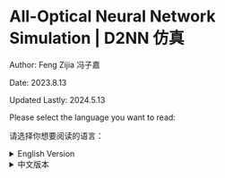 # All-Optical Neural Network Simulation | D2NN 仿真

Author: Feng Zijia 冯子嘉

Date: 2023.8.13

Updated Lastly: 2024.5.13

Please select the language you want to read:

请选择你想要阅读的语言：

<details>
    <summary>English Version</summary>

## Running Instructions

File Descriptions:

This project implements a simulation of an all-optical neural network, achieving up to 97% accuracy on MNIST (of course, with a nonlinear that is impossible in reality).

The train folder is used for training, and the predict folder for prediction.

This document details the principles and implementation process. It is recommended to read the project documentation before accessing the train and predict folders. The source code involved in the project documentation is mainly contained in the train folder.

Both train and predict folders contain a README.txt file, which should be read before running the files. Be sure to read README.txt before running train. Please, be sure to read it, please be sure to read it, please be sure to read it.

The preprocessing method is in the train folder's torch_prepro.py file. If you encounter any problems with preprocessing or any step of the running, feel free to click on issue to provide feedback OR contact the author.

Literature is the references for this project, which can be compared with the references at the end of the project document.

## Project Introduction

The architecture of classical neural networks is well-known. Neural networks are mostly trained and inferred on GPU platforms. In the paper by Lin etc., they proposed a novel neural network architecture based on light diffraction and phase modulation, $D^2NN$ (Deep Diffractive Neural Network). [^1](#reference) All-optical neural networks have unique advantages in inference tasks, including **low energy consumption and near-light speed**. [^3](#reference)

This project uses `Python + Pytorch` to simulate all-optical neural networks and applies it to MNIST handwritten digit recognition, achieving an accuracy of $93.5\%$, which is higher than the $91.75\%$ in the original paper. The project continues to explore methods to improve the model architecture, achieving a simulation accuracy of $96.5\%$ after introducing relevant improvements.

This project mainly refers to the paper [All-optical machine learning using diffractive deep neural networks](https://www.science.org/doi/10.1126/science.aat8084). Please refer to the source folder for preprocessing and training code, and the model folder for prediction.

## Basic Principles

The basic architecture of the network consists of three types of `layers`: the propagation layer `propagation_layer` that manages the spatial free propagation of light waves, the modulation layer `modulation_layer` that modulates the phase and amplitude of light, and the imaging layer `imaging_layer` that finally performs prediction.

The training process is divided into forward propagation and backpropagation, while the inference process can be completed by forward propagation alone.

### Forward Propagation

In forward propagation, the network completely simulates the physical propagation of light.

Initially, a beam of coherent light is directed into a hollowed-out digit to obtain the incident light field (input plane), followed by light propagation in free space, determined by Fresnel diffraction. Phase and amplitude modulation pieces (L1, L2...) are added at equal intervals during light propagation. The final imaging screen contains ten squares, each representing a digit, and the square with the highest light intensity is the prediction result of the all-optical neural network.

The architecture is displayed in the following diagram[^1](#paper):

![network](https://github.com/feng-spinning/onn-simulation/blob/main/support_images/network_fram.png)

The final effect is shown below.

| ![Incident light field](https://github.com/feng-spinning/onn-simulation/blob/main/support_images/sample_ex.png) | ![Imaging light intensity](https://github.com/feng-spinning/onn-simulation/blob/main/support_images/intensity_0.png) |
|:---:|:---:|
| Incident light field distribution | Imaging light intensity distribution |

It can be seen that the light intensity in the first square is significantly higher than the other squares, thus 0 is the prediction result of this neural network.

### Backpropagation

The phase and amplitude modulation pieces in the `modulation_layer` are the only learnable parameters in the network, controlling light propagation. Their update is completed using the gradient descent method. The final modulation pieces are shown below:

| ![Phase modulation](https://github.com/feng-spinning/onn-simulation/blob/main/support_images/optical_layers.7.phase_values.png) | ![Amplitude modulation](https://github.com/feng-spinning/onn-simulation/blob/main/support_images/optical_layers.7.amplitude_values.png) |
|:---:|:---:|
| Phase modulation | Amplitude modulation |

## Environmental Configuration

Use vscode ssh to connect to the Jingyi Science Association server for training.

Software environment: `torch '2.0.1+cu117' + numpy '1.23.5'`

Hardware environment: `NVIDIA GeForce RTX 3090` (Jingyi Science Association server)

Dataset: MNIST handwritten digit recognition

## Code Implementation

### OpticalNetwork

Related code is in `train.py`, `onn_am.py`, and `layer_show.py`. The first code is the core training code, the second code only contains the optical network, and the third code displays the work of the propagation and modulation layers.

The author's own `OpticalNetwork` class inherits from `torch.nn`. Its implementation can be referred to separately in [onn_am.py](https://github.com/feng-spinning/onn-simulation/blob/main/support_images/onn_am.py). The class contains three layers: the propagation layer `propagation_layer`, the modulation layer `modulation_layer`, and the imaging layer `imaging_layer`.

`propagation_layer` simulates the change in the light field before and after light propagates a certain distance z in free space. The author uses the Fresnel transfer function (Transmittive Function, TF) method, referring to [Computational Fourier Optics](https://www.spiedigitallibrary.org/ebooks/TT/Computational-Fourier-Optics-A-MATLAB-Tutorial/eISBN-9780819482051/10.1117/3.858456?SSO=1) to complete the `propTF()` function. The result after a propagation layer is shown below.

![diff](https://github.com/feng-spinning/onn-simulation/blob/main/support_images/ori_and_diff.png)

It can be seen that the convolution effect of free space propagation causes some blurring of the image.

The Fresnel transfer function method can retain second-order small quantities under the paraxial approximation using the angular spectrum method. Its principle is detailed in [Goodman: Introduction to Fourier Optics, Edition 4th](https://www.semanticscholar.org/paper/Introduction-to-Fourier-optics-Goodman/5e3eb22c476b889eecbb380d012231d819edf156). Its implementation is detailed in the training code `train.py`.

`modulation_layer` mainly introduces phase and amplitude modulation pieces. The modulation pieces have the same size as the sampling space. As the only adjustable parameter layer, the phase and amplitude modulation parameters can be directly called using `loss.backward()` for calculation and `optimizer.step()` for updates.

Below is the light intensity distribution after random phase modulation and propagation over distance $z$.

![mod](https://github.com/feng-spinning/onn-simulation/blob/main/support_images/disp_mo.png)

`imaging_layer` completes the tasks of imaging and output. After calculating the total light intensity, the `imaging_layer` will statistically analyze the light intensity in each square and normalize it, outputting a tensor of dim = 10, with the highest light intensity being the prediction result.

For example, in the lower right image, the corresponding tensor is:

0.1584, 0.1126, 0.1083, 0.1370, 0.1285, 0.8973, 0.1393, 0.1145, 0.2016, 0.1920


It is evident that `tensor[5]` has the largest value, thus 5 is our prediction result.

![Incident light field](https://github.com/feng-spinning/onn-simulation/blob/main/support_images/5.png)

It is particularly important to note: the normalization operation in `imaging_layer` cannot be completed in-place, otherwise gradient calculation will be erroneous. A new `value_` array must be defined and then returned.

The final model consists of

$\rm 5 \times propagation\_layer + 5 \times modulation\_layer + imaging\_layer$

The model's loss function uses `MSELoss()`, and the parameter initialization method selects `kaiming_uniform_` or `uniform_`, with `Adam` as the optimizer.

### Parameters

These are fixed parameters; only the parameters and their meanings are listed here, with the reasons for their selection discussed in "Reasons for Parameter Selection"

Optical parameters

```
M = N = 250 # sampling count on each axis
lmbda = 0.5e-6 # wavelength of coherent light
L = 0.2 # the area to be illuminated
w = 0.051 # the half-width of the light transmission area
z = 100 # the propagation distance in free space
```

When using the entire MNIST dataset for training, the neural network parameters are:
```
learning_rate = 0.003
epochs = 6
batch_size = 128
```


### Data Preprocessing

The related code is in `prepro.py` and `prepro_label.py`. The core involves resizing the images to $(2w) \times (2w)$ and embedding them in an $L \times L$ square area. This generates all images as $M \times M$, unifying the shape of the incident light field. The before and after comparison is shown below.

![pre](https://github.com/feng-spinning/onn-simulation/blob/main/support_images/preprocessing.png)

Label preprocessing involves expanding a number into a dim = 10 array. If label = $i$, then generate the unit vector $e_{i+1}$.

After preprocessing, save as an npy file for easy transfer and reading on different devices.

### Data Reading

Small batch data reading can be directly completed through `np.load()`, but the training data of MNIST exceeds the GPU memory limit, so it must be completed through dataloader. Specific code refer to `train.py` or `train_am.py`.

## Model Performance and Analysis

### Training Performance

The following results did not include amplitude modulation, only phase modulation. The results with amplitude modulation will be discussed in the next section "Model Optimization".

Initially, the author used the first $2\%$ of MNIST for training and testing, that is, $ \rm 1000 \times train + 200 \times validation + 200 \times test$.

If using params:

```
learning_rate = 0.003
epochs = 20
batch_size = 128
```

A training and testing session takes about 50s, which is convenient for parameter tuning. Below is one of the output results, with the weights saved to `weights_small.pt`

```
Using cuda device
Epoch [1/20], Training Loss: 0.1198, Training Accuracy: 70.10%,
...
Epoch [20/20], Training Loss: 0.0255, Training Accuracy: 95.90%,
Validation Loss: 0.0397, Validation Accuracy: 87.50%
Test Accuracy: 90.50%
```


On a small batch dataset, the author achieved a test accuracy of up to 92.5%. The average accuracy is about $91\%$

Later, the author used the entire MNIST for training and testing, that is, $ \rm 50000 \times train + 10000 \times validation + 10000 \times test$. Using parameters

```
learning_rate = 0.003
epochs = 6
batch_size = 128
```

A training and testing session takes about 40 minutes. Below is one of the output results, with the weights saved to `weights_large.pt`.

```
Epoch [6/6], Training Loss: 0.0243, Training Accuracy: 92.86%,
Validation Loss: 0.0225, Validation Accuracy: 93.64%
Test Accuracy: 92.65%
```


On a large batch dataset, the validation set accuracy exceeded $93.5%$, and the test set accuracy also exceeded $92.5\%$. Without amplitude modulation, the simulation result in the original paper was $91.75\%$. The results are close.

We list the `confusion_matrix` for both large batch data and small batch data for comparison.

|Large batch data|Small batch data|
|--|--|
|![conf_am](https://github.com/feng-spinning/onn-simulation/blob/main/support_images/confusion_matrix.png)|![conf](https://github.com/feng-spinning/onn-simulation/blob/main/support_images/confusion_matrix_small.png)|

### Result Display

We demonstrate the model's prediction performance by listing the normalized output results `output` and comparing the incident light field with the final imaging light intensity.

+ Without amplitude modulation

```
[0.1320, 0.1467, 0.2757, 0.6138, 0.3394, 0.4097, 0.3318, 0.1327, 0.2697, 0.1574]
```


![4](https://github.com/feng-spinning/onn-simulation/blob/main/support_images/3.png)

```
[[0.0817, 0.1322, 0.1069, 0.3428, 0.1222, 0.1302, 0.0683, 0.0961, 0.8899, 0.0956]]
```

![contra9](https://github.com/feng-spinning/onn-simulation/blob/main/support_images/8.png) 

+ With amplitude modulation:

```
[[0.0813, 0.1146, 0.2029, 0.3622, 0.7564, 0.1387, 0.0544, 0.0728, 0.2183, 0.4007]]
```


![am_9](https://github.com/feng-spinning/onn-simulation/blob/main/support_images/am_4.png)

[[0.0088, 0.0123, 0.0308, 0.0656, 0.1741, 0.0357, 0.0339, 0.3735, 0.0609, 0.9047]]


![7](https://github.com/feng-spinning/onn-simulation/blob/main/support_images/9.png)

Comparison images are generated in `predict.py` and `predict_am.py`.

## Running Guide

step1: Preprocessing

Run prepro.py & prepro_label.py to generate the preprocessed light field distribution and save it as an npy file. Be sure to modify the parameters according to the hints in the prepro.py file.

step2: Model Training

We provide two types of models here: large.py, large_am.py. The former only has phase modulation, while the latter introduces both amplitude and phase modulation. Change the filename to match the file name generated by prepro.py.

step3: Model Prediction

Run `predict.py` or `predict_am.py` according to the type of model trained in the previous step. Change line 157 in
`u0 = test_data_transposed[17]` to the data you want to run. This will generate the final comparison images, as shown in the previous section.

## Model Optimization

Here we mainly discuss the optimization of the model architecture, with the reasons for parameter choices detailed in the next chapter: Reasons for Selection. This section proposes four optimization methods: increasing the number of layers, adding amplitude modulation, introducing nonlinear activation functions, and changing the propagation distance.

Adjusting the architecture, all small batch data use parameters lr = 0.003, epoch = 20. Phase initialization uses a uniform distribution in $(0,4\pi)$. Large batch data all use parameters lr = 0.003, epoch = 6. Phase initialization uses a uniform distribution in $(0,4\pi)$

### Increasing Layer Count

The most obvious method in adjusting architecture is to increase the number of layers. The experimental results on small batch data are shown below:

|Number of layers|Accuracy|
|--|--|
|1|8.5%|
|2|63.5%|
|3|87.5%|
|4|89.0%|
|5|90.5%|
|8|92.0%|
|12|92.5%|

It is evident that increasing the number of layers can significantly improve accuracy, but in real life, this is more difficult to manufacture and use, and manufacturing process errors may increase. 5-8 layers should be a suitable and balanced choice.

### Adding Amplitude Modulation

Related code is in all files ending with `am`. All files ending with `am` represent `amplitude modulation`.

Secondly, amplitude modulation is added on top of phase modulation.

Below are the training results on the full MNIST set. Through comparison, adding amplitude modulation can significantly improve accuracy without adding much training time. However, it increases complexity in real-world applications.

||With amplitude modulation|Without amplitude modulation|
|--|--|--|
|test|93.4%|92.5%|
|validation|93.9%|93.5%|

```
Epoch [6/6], Training Loss: 0.0203, Training Accuracy: 93.64%,
Validation Loss: 0.0191, Validation Accuracy: 93.86%
Test Accuracy: 93.40%
```


|With amplitude modulation|Without amplitude modulation|
|--|--|
|![conf_am](https://github.com/feng-spinning/onn-simulation/blob/main/support_images/confusion_matrix_am.png)|![conf](https://github.com/feng-spinning/onn-simulation/blob/main/support_images/confusion_matrix.png)|

### Nonlinear Activation

Although the model naturally introduces certain nonlinear factors in the propagation process `propagation_layer`, the overall implementation still relies on linear superposition. Introducing a nonlinear activation function will positively impact the model. Therefore, this paper introduces a complex ReLU function `crelu`^6, adjusting the light field completed by `modulation`, ultimately achieving an accuracy of over $97\%$.

```python
def crelu(x):
    return torch.relu(x.real) + j * torch.relu(x.imag)
```

It is particularly noteworthy that introducing crelu may result in all imaging results being zero, which may cause problems in the normalization calculation of norm. At this time, we can solve this problem by giving norm a baseline. The code is detailed in large_relu.py, simply change norm to `norm_nonzero`.

||with relu|without relu|
|--|--|--|
|test|96.98%|92.5%|
|validaiton|97.01%|93.5%|

```
Epoch [6/6], Training Loss: 0.0046, Training Accuracy: 98.80%, 
Validation Loss: 0.0059, Validation Accuracy: 97.01%
Test Accuracy: 96.98%
```

It is worth noting that using csigmoid does not achieve similar effects. This indicates that applying sigmoid to complex values cannot be completed simply by applying it to the real and imaginary parts.

```
Epoch [1/6], Training Loss: 0.1367, Training Accuracy: 11.36%, 
Validation Loss: 0.1367, Validation Accuracy: 10.64%
```

The major disadvantage of this method is the difficulty of its physical implementation. Currently, it is difficult to find a suitable and convenient optical medium to introduce complex activation functions. $^3$

### Changing propagating distance

Related code is in `changez.py`.

This approach changes z, making z a learnable parameter. Testing on small batch data showed that using a high learning rate caused z to fluctuate dramatically, with accuracy fluctuating around 10%, as shown in the left image; whereas a low learning rate almost does not change z, as shown in the right image. Therefore, this modification was abandoned.

| ![20](https://github.com/feng-spinning/onn-simulation/blob/main/support_images/z_values1.png) | ![1](https://github.com/feng-spinning/onn-simulation/blob/main/support_images/z_values2.png) |
|:---:|:---:|
| lr = 20 | lr = 1 |

### Using Distributed Computing

Drawing from the method of shared weights and biases in convolutional neural networks, the implementation method in this project is to add several parallel connection layers. See `large_dn1n_final.py` for details.

This training is incredibly slow... It didn't finish after two runs. The effect was not very good, indicating that at this level of nonlinearity, we have reached the limit.

Illustration: (Referencing the Zhou etc. 2021 article, inspiration from reconfigurable ONN)

![](https://github.com/feng-spinning/onn-simulation/blob/main/support_images/paralle.png)

```
weights_large_dn1n_feature20.pt
Epoch [4/5], Training Loss: 0.0208, Training Accuracy: 93.37%,
Validation Loss: 0.0191, Validation Accuracy: 94.05%
Epoch [5/5], Training Loss: 0.0205, Training Accuracy: 93.73%,
Validation Loss: 0.0187, Validation Accuracy: 93.91%
Test Accuracy: 93.29%
```



Results:
|                   | validation set | test set |
| ----------------- | -------------- | -------- |
| 2 epoches + crelu | 96.95%         | 96.91%   |
| 5 epoches         | 93.91%         | 93.29%   |

### Switching Propagation Simulation Methods

Using the long-distance transmission correction method in `propagation_ASM.py`, training code in `provided_large.py`. The effect showed no significant difference.

### Incoherent Propagation

Prediction in `predict_inco.py`, where inco stands for incoherent.

Training in `large_inco.py`. Weights are also made public. Performance-wise, the best after incoherent was about 58%. According to Professor Lin Xing, this is because incoherent light does not have negative value operations.


## Reasons for Parameter Selection

### Optical Parameters

```
M = N = 250 # sampling count on each axis
lmbda = 0.5e-6 # wavelength of coherent light
L = 0.2 # the area to be illuminated
w = 0.051 # the half-width of the light transmission area
z = 100 # the propagation distance in free space
```


Parameter $w$ was predetermined, following the method in the Computational book, while the selection of $L$ is based on the Nyquist law. To simulate real optical conditions, we need to sample the light field properly. The required sampling range should be larger than the actual light field range, with the expansion ratio set as Q. The Fresnel number $N_F = w ^2 / (z \times \lambda)$ we combine with the diagram in Goodman: Introduction to Fourier Optics to choose Q slightly less than 2.

![sample](https://github.com/feng-spinning/onn-simulation/blob/main/support_images/sample.jpg)

Our selection of the $M$ parameter has some flaws; if a larger value was chosen, it might reduce aliasing more effectively. However, considering the training cost and preprocessing cost are proportional to $M ^ 2$, we use $M = 250$ for simulation, which is a compromise between efficiency and performance.

The choice of $z$ is based on preliminary propagation simulation experiments. The `propTF` method maintains higher clarity at smaller $z$, and $z = 100$ allows for some diffraction phenomena without causing the image to appear repetitive or widely blurred.

### Neural Network Parameters

Adjustment of neural network parameters mainly relies on experimental results.

It is particularly worth mentioning that the paper provided a $\rm batch\_size = 8$. However, when the author personally experimented with $\rm batch\_size = 8$, accuracy generally fluctuated around 80%, and this caused much frustration. Changing to 128 broke this limit and had a better effect.

`lr` should not be too high or too low. Under the condition of the full MNIST set, $\rm  test\_accuracy$ and $\rm validation\_accuracy $ are generally aligned, temporarily observing no overfitting phenomena, indicating that an `lr` of $0.003$ is relatively large, serving a certain regularizing function.

## Reference

<div id="paper"></div>

- [1] [Xing Lin et al., All-optical machine learning using diffractive deep neural networks. Science 361, 1004-1008 (2018). DOI:10.1126/science.aat8084](https://www.science.org/doi/10.1126/science.aat8084)

<div id="sup"></div>

- [2] [All-optical machine learning using diffractive deep neural networks: Materials and Methods](https://www.sciencemag.org/content/361/6406/1004/suppl/DC1)

<div id="inf"></div>

- [3] [Wetzstein, G., Ozcan, A., Gigan, S. et al. Inference in artificial intelligence with deep optics and photonics. Nature 588, 39–47 (2020).](https://doi.org/10.1038/s41586-020-2973-6)


<div id="computational"></div>

- [4]: [Computational Fourier Optics: A MATLAB tutorial](https://www.spiedigitallibrary.org/ebooks/TT/Computational-Fourier-Optics-A-MATLAB-Tutorial/eISBN-9780819482051/10.1117/3.858456?SSO=1)

<div id="goodman"></div>

- [5] [Goodman: Introduction to Fourier Optics, Edition 4th](https://www.semanticscholar.org/paper/Introduction-to-Fourier-optics-Goodman/5e3eb22c476b889eecbb380d012231d819edf156)

- [6] [Complex-valued convolutional neural networks for real-valued image classification](https://ieeexplore.ieee.org/abstract/document/7965936)

  </details>
  
  <details>
    <summary>中文版本</summary>
  
## 运行须知

文件说明：

本项目实现了全光神经网络的仿真，在 MNIST 上最高达到了 97% 的正确率（当然是加了一个现实中根本不可能实现的非线性）

train 文件夹用于训练，predict 用于预测。

本文档中详述了原理及实现过程，建议先阅读项目文档再点进 train 与 predict 文件夹。项目文档中涉及的源代码主要蕴含在 train 文件夹中。

train 与 predict 文件夹内均有 README.txt 文件，建议查看后运行文件。运行train之前请务必查看README.txt。请务必查看，请务必查看，请务必查看。

预处理的方法在train文件夹下的torch_prepro.py中。如果预处理或运行的任何一步遇到问题，欢迎点击issue反馈 OR 联系作者。

literature 是本项目的参考文献，可以对照项目文档最后的 reference 查看。

## 项目简介

经典神经网络的架构人们已经耳熟能详。神经网络多基于GPU平台进行训练和推断。在Lin etc.的论文中，他们提出了一种基于光的衍射与相位调制的新型神经网络架构 $D^2NN$ (Deep Diffractive Neural Network)。[<sup>1</sup>](#reference) 全光神经网络在推断任务（Inference task）中具有**低能耗、近光速**的独特优势。[<sup>3</sup>](#reference)

本项目使用 `Python + Pytorch` 对全光神经网络进行仿真，并应用于MNIST手写数字识别中，通过调参取得了 $93.5\%$ 的正确率，高于原始论文 $91.75\%$ 的结果。本项目继续探索了对模型架构的改进方法，在引入相关改进后取得了 $96.5\%$ 的仿真正确率。

本项目主要参考论文 [All-optical machine learning using diffractive deep neural networks](https://www.science.org/doi/10.1126/science.aat8084)。预处理及训练代码请参考 train 文件夹中的内容，预测请参考 predict 文件夹中的内容。

## 基本原理

该网络的基本架构由三种 `layer` 组成，分别为：主管光波的空间自由传播的传播层 `propagation_layer`、进行光的相位与振幅调制的调制层 `modulation_layer`、以及最终实现预测的成像层 `imaging_layer`。

训练过程分为前向传播与反向传播，推断过程前向传播即可完成。

### 前向传播

在前向传播中，该网络完整地模拟了光的物理传播过程。

首先由一束相干光打入镂空的数字获得入射光场(input plane)，接下来光在自由空间中传播，由菲涅尔衍射决定。在光传播的等间隔处加入了相位与振幅调制片(L1, L2...)。最后的成像屏中有十个方块，每个代表一个数字，squares中所获光强最大的一个即为全光神经网络的预测结果。

架构在下图中展现[<sup>1</sup>](#paper) ：

![network](https://github.com/feng-spinning/onn-simulation/blob/main/support_images/network_fram.png)

最终实现的效果如下所示。

| ![入射光场](https://github.com/feng-spinning/onn-simulation/blob/main/support_images/sample_ex.png) | ![成像光强](https://github.com/feng-spinning/onn-simulation/blob/main/support_images/intensity_0.png) |
|:---:|:---:|
| 入射光场分布 | 成像光强分布 |

可以看到第一个square中的光强明显大于其余几个方块，因此0即为该神经网络的预测结果。

### 反向传播

`modulation_layer` 中的相位与振幅调制片是网络中唯一的learnable parameter, 它们控制着光的传播。其更新使用梯度下降法完成。最终的调制片示例如下：

| ![相位调制](https://github.com/feng-spinning/onn-simulation/blob/main/support_images/optical_layers.7.phase_values.png) | ![振幅调制](https://github.com/feng-spinning/onn-simulation/blob/main/support_images/optical_layers.7.amplitude_values.png) |
|:---:|:---:|
| 相位调制 | 振幅调制 |

## 环境配置

使用vscode ssh连接精仪科协服务器进行训练。

软件环境: `torch '2.0.1+cu117' + numpy '1.23.5'`

硬件环境: `NVIDIA GeForce RTX 3090`单卡。作者没有实现多卡联跑，有实现的同学特别欢迎联系作者！

数据集: MNIST 手写数字识别。

## 代码实现

### OpticalNetwork

本部分的相关代码在 `train.py`, `onn_am.py`, `layer_show.py`中。第一个代码是训练的核心代码，第二个代码只含有optical network，第三个代码展示了传播层和调制层的工作。

作者自己写的 `OpticalNetwork` 类继承自 `torch.nn`。其实现可以单独参照 [onn_am.py](https://github.com/feng-spinning/onn-simulation/blob/main/support_images/onn_am.py)。类中有三种层：传播层 `propagation_layer`、调制层 `modulation_layer` 和成像层 `imaging_layer`。

`propagation_layer` 模拟光在自由空间中传播一段距离 z 前后的光场变化。作者采用菲涅尔传递函数 (Transmittive Funtion, TF) 法，参照 [Computational Fourier Optics](https://www.spiedigitallibrary.org/ebooks/TT/Computational-Fourier-Optics-A-MATLAB-Tutorial/eISBN-9780819482051/10.1117/3.858456?SSO=1) 的实现完成 `propTF()` 函数。经过一个传播层的结果如下所示。

![diff](https://github.com/feng-spinning/onn-simulation/blob/main/support_images/ori_and_diff.png)

可以看到自由空间传播的卷积效果对图象造成了一定模糊。

菲涅尔传递函数方法可以用角谱法在傍轴近似下保留二阶小量得到。其原理详见 [Goodman: Introduction to Fourier Optics, Edition 4th](https://www.semanticscholar.org/paper/Introduction-to-Fourier-optics-Goodman/5e3eb22c476b889eecbb380d012231d819edf156)。其实现详见训练所用代码 `train.py`。

`modulation_layer` 主要引入相位和振幅调制片。调制片与采样空间有着同样的 size。作为唯一可调参数的layer，在定义完各个层之后，相位与振幅调制的参数可以直接调用 `loss.backward()` 完成计算，使用 `optimizer.step()` 完成更新。

以下是进行随机相位调制之后再传播 $z$ 距离的光强分布。

![mod](https://github.com/feng-spinning/onn-simulation/blob/main/support_images/disp_mo.png)

`imaging_layer` 完成成像和输出的任务。在计算总的光强后，`imaging_layer` 会对每一个方块中的光强大小进行统计并进行归一化，输出一个 dim = 10 的tensor，光强最大的即为预测结果。

举例而言，在下右图中，其对应的tensor为：

```
0.1584, 0.1126, 0.1083, 0.1370, 0.1285, 0.8973, 0.1393, 0.1145, 0.2016, 0.1920
```

可以明显看到 `tensor[5]` 的数值最大，因而5就是我们的预测结果。

![入射光场](https://github.com/feng-spinning/onn-simulation/blob/main/support_images/5.png) 

需要特别注意的是：`imaging_layer` 中归一化操作不能就地完成，否则梯度计算会出错，需要新定义一个 `value_` 数组再return。

最终的模型由

$\rm 5 \times propagation\_layer + 5 \times modulation\_layer + imaging\_layer$

组成。

模型的损失函数使用 `MSELoss()`，参数初始化方法选择 `kaiming_uniform_` 或`uniform_`，优化器选用 `Adam`。

### Parameters

这里是固定参数，此处只列出参数及其代表的含义，其选择原因见"参数的选择原因"

光学参数

```
M = N = 250     # sampling count on each axis
lmbda = 0.5e-6  # wavelength of coherent light
L = 0.2         # the area to be illuminated
w = 0.051       # the half-width of the light transmission area
z = 100         # the propagation distance in free space
```

在使用全部MNIST数据进行训练时的神经网络参数为：

```
learning_rate = 0.003
epochs = 6
batch_size = 128
```

### 数据预处理

预处理的相关代码在 `prepro.py`以及 `prepro_label.py` 中。其核心在于将图片重新采样，将其大小限制在 $(2w) \times (2w)$ 并嵌套在一个 $L \times L$ 的方形区域内。这样生成所有图片都是 $M \times M$ ，入射光场的形状得以统一。前后对比如下所示。

![pre](https://github.com/feng-spinning/onn-simulation/blob/main/support_images/preprocessing.png)

label的预处理在于把一个数字扩展成一个 dim = 10 的数组。若label = $i$, 则生成单位向量 $e_{i+1}$。

预处理完成后保存为npy文件，便于在不同设备上的转移与读取。

### 数据读取

小批量数据的读取可以直接通过 `np.load()` 完成，但MNIST的训练数据超出了GPU内存的限制，必须通过dataloader完成。具体代码参照 `train.py` or `train_am.py`。

## 模型表现及分析

### 训练表现

以下结果是没有加入振幅调制，只有振幅调制的结果。加入振幅调制的结果将在下一板块"模型调优"进行讨论。

笔者一开始使用MNIST的前 $2\%$ 进行训练与测试，也即 $ \rm 1000 \times train + 200 \times validation + 200 \times test$。

若使用参数

```
learning_rate = 0.003
epochs = 20
batch_size = 128
```

一次训练及测试所需的时间大约为50s，方便调参。以下是其中一次的输出结果，其权重保存到了`weights_small.pt`中

```
Using cuda device
Epoch [1/20], Training Loss: 0.1198, Training Accuracy: 70.10%, 
...
Epoch [20/20], Training Loss: 0.0255, Training Accuracy: 95.90%, 
Validation Loss: 0.0397, Validation Accuracy: 87.50%
Test Accuracy: 90.50%
```

在小批次数据集上，笔者在测试集上最高达到过92.5%的正确率。平均正确率约为 $91\%$

笔者后来使用MNIST的全部进行训练与测试，也即 $ \rm 50000 \times train + 10000 \times validation + 10000 \times test$。使用参数

```
learning_rate = 0.003
epochs = 6
batch_size = 128
```

一次训练及测试的结果大约为40min。以下是一次输出的结果，其权重保存到了`weights_large.pt`中。
```
Epoch [6/6], Training Loss: 0.0243, Training Accuracy: 92.86%, 
Validation Loss: 0.0225, Validation Accuracy: 93.64%
Test Accuracy: 92.65%
```

在大批次数据集上的结果，validation set中的正确率超过 $93.5%$, test set中正确率也超过了 $92.5\%$ 。不加入振幅调制，原始论文的仿真结果为 $91.75\%$。结果相近。

我们列出大批量数据和小批量数据的 `confusion_matrix` 以作对比。

|大批量数据|小批量数据|
|--|--|
|![conf_am](https://github.com/feng-spinning/onn-simulation/blob/main/support_images/confusion_matrix.png)|![conf](https://github.com/feng-spinning/onn-simulation/blob/main/support_images/confusion_matrix_small.png)|

### 结果展示

我们通过列出模型归一化之后的输出结果 `output` && 入射光场与最终成像光强的对比展示模型的预测表现。

+ 若没有振幅调制

```
[[0.1320, 0.1467, 0.2757, 0.6138, 0.3394, 0.4097, 0.3318, 0.1327, 0.2697, 0.1574]]
```

![4](https://github.com/feng-spinning/onn-simulation/blob/main/support_images/3.png)


```
[[0.0817, 0.1322, 0.1069, 0.3428, 0.1222, 0.1302, 0.0683, 0.0961, 0.8899, 0.0956]]
```
![contra9](https://github.com/feng-spinning/onn-simulation/blob/main/support_images/8.png) 

+ 若加入振幅调制：

```
[[0.0813, 0.1146, 0.2029, 0.3622, 0.7564, 0.1387, 0.0544, 0.0728, 0.2183, 0.4007]]
```

![am_9](https://github.com/feng-spinning/onn-simulation/blob/main/support_images/am_4.png)

```
[[0.0088, 0.0123, 0.0308, 0.0656, 0.1741, 0.0357, 0.0339, 0.3735, 0.0609, 0.9047]]
```

![7](https://github.com/feng-spinning/onn-simulation/blob/main/support_images/9.png)

对比图在 `predict.py` 与 `predict_am.py` 中生成。

## 运行指南

step1: 预处理

运行 prepro.py & prepro_label.py，生成预处理之后的光场分布并保存为npy文件。注意按照 prepro.py 文件中的提示修改参数。

step2: 模型训练

这里我们提供两种模型：large.py, large_am.py。前者只有相位调制，后者引入了振幅与相位调制。更改文件名与prepro.py中生成的文件名一致。

step3: 模型预测

根据上一步训练的模型种类运行 `predict.py` 或 `predict_am.py`。更改 line 157中的
`u0 = test_data_transposed[17]` 为你所想要运行的数据。将会生成最终的对比图，如上一板块所示

## 模型调优

这里我们主要讨论模型架构的优化，参数的优化详见下一章：选择依据。本版块提出四种优化方法：增加层数、加入振幅调制、增加非线性激活函数和改变传播距离。

调整架构，小批次数据全部采用参数lr = 0.003, epoch = 20. 相位初始化使用$(0,4\pi)$中的均匀分布。大批次数据全部采用参数lr = 0.003, epoch = 6. 相位初始化使用$(0,4\pi)$中的均匀分布

### 增加层数

调整架构中最显而易见的方法就是增加层数。在小批量数据上的实验结果如下所示：

|层数|正确率|
|--|--|
|1|8.5%|
|2|63.5%|
|3|87.5%|
|4|89.0%|
|5|90.5%|
|8|92.0%|
|12|92.5%|

可以发现增加层数可以显著增加正确率，但在现实生活中这样更难以制作投入使用，且制造工艺带来的误差可能会增加。5-8层应该是较为合适且折衷的选择。

### 加入振幅调制

相关代码在所有以 `am` 结尾的文件中。所有以 `am` 结尾的文件都代表着有 `amplitude modulation`。

其次是在相位调制之上加入振幅调制。

以下是在MNIST全集上的训练结果。经过对比，加入振幅调制可以较为显著地提高正确率，且没有增加很多训练时间。不过在现实应用中又增加了复杂度。

||有振幅调制|无振幅调制|
|--|--|--|
|test|93.4%|92.5%|
|validaiton|93.9%|93.5%|

```
Epoch [6/6], Training Loss: 0.0203, Training Accuracy: 93.64%, 
Validation Loss: 0.0191, Validation Accuracy: 93.86%
Test Accuracy: 93.40%
```

|有振幅调制|无振幅调制|
|--|--|
|![conf_am](https://github.com/feng-spinning/onn-simulation/blob/main/support_images/confusion_matrix_am.png)|![conf](https://github.com/feng-spinning/onn-simulation/blob/main/support_images/confusion_matrix.png)|

### 非线性激活

虽然本模型在传播过程 `propagation_layer` 中自然引入了一定的非线性因素，但整体实现仍然依赖线性叠加。引入非线性激活函数将对模型产生积极影响。因此本文引入complex ReLU function `crelu`$^6$，对完成 `modulation` 的光场进行调节，最终可以达到超过 $97\%$ 的正确率。

```python
def crelu(x):
    return torch.relu(x.real) + j * torch.relu(x.imag)
```

特别需要注意：引入 `crelu` 后可能使得最后imaging时结果通通为0，若加之以浮点误差则可能使得归一化中的范数计算 norm 出现问题。这时我们可以通过给 norm 一个底线来解决这一问题。代码详见 `large_relu.py`，将 `norm` 改为 `norm_nonzero` 即可。

```python
def norm_nonzero(x):
    # Add a small constant to ensure non-negativity and avoid numerical instability
    epsilon = 1e-10
    return torch.sqrt(torch.clamp(torch.dot(x, x), min=epsilon))
```

||引入relu|不引入relu|
|--|--|--|
|test|96.98%|92.5%|
|validaiton|97.01%|93.5%|

```
Epoch [6/6], Training Loss: 0.0046, Training Accuracy: 98.80%, 
Validation Loss: 0.0059, Validation Accuracy: 97.01%
Test Accuracy: 96.98%
```

值得记录的是，使用 `csigmoid` 并不能达到与之相仿佛的效果。说明 sigmoid 作用在complex value上不能通过简单地应用到实部与虚部来完成。

```
Epoch [1/6], Training Loss: 0.1367, Training Accuracy: 11.36%, 
Validation Loss: 0.1367, Validation Accuracy: 10.64%
```

这一方法的最大弊端在于其物理实现的困难。目前尚难以找到适合便捷地引入complex activation function的光学介质。$^3$

### 改变传播距离

相关代码在 `changez.py` 中。

该思路为改变z，使得z变成一个可以学习的参数。经过小批量数据上的测试，使用过大的学习率会导致z剧烈抖动，正确率在10%上下浮动，如左图；而学习率较小时z几乎不改变，如右图。因此这一改动被放弃。

| ![20](https://github.com/feng-spinning/onn-simulation/blob/main/support_images/z_values1.png) | ![1](https://github.com/feng-spinning/onn-simulation/blob/main/support_images/z_values2.png) |
|:---:|:---:|
| lr = 20 | lr = 1 |

### 使用分布式的计算方式

借鉴卷积神经网络共享权重和偏置的方式，结合到本项目中来的实现方式是增加几个平行的连接层。详情参见`large_dn1n_final.py`

这个训练实在是太慢了…跑了两次都没跑完。效果也没有太好，说明在该非线性度下，我们已经达到了极致。

示意图：（参照Zhou etc. 2021文章，reconfigurable ONN的灵感）

![](https://github.com/feng-spinning/onn-simulation/blob/main/support_images/paralle.png)

```
weights_large_dn1n_feature20.pt
Epoch [4/5], Training Loss: 0.0208, Training Accuracy: 93.37%, 
Validation Loss: 0.0191, Validation Accuracy: 94.05%
Epoch [5/5], Training Loss: 0.0205, Training Accuracy: 93.73%, 
Validation Loss: 0.0187, Validation Accuracy: 93.91%
Test Accuracy: 93.29%
```


结果：
|                   | validation set | test set |
| ----------------- | -------------- | -------- |
| 2 epoches + crelu | 96.95%         | 96.91%   |
| 5 epoches         | 93.91%         | 93.29%   |

### 更换一种传播的仿真方法

使用远距离传输修正的`propagation_ASM.py`中的方法，训练代码在`provided_large.py`中。效果没有显著差别。

### 非相干传播

预测在`predict_inco.py`中，其中inco代表incoherent，非相干。

训练在`large_inco.py`中。权重也都公开了。效果上，非相干最好之后58%左右。根据林星老师的看法，这是因为非相干光没有负值运算。


## 参数的选择依据

### 光学参数

```
M = N = 250     # sampling count on each axis
lmbda = 0.5e-6  # wavelength of coherent light
L = 0.2         # the area to be illuminated
w = 0.051       # the half-width of the light transmission area
z = 100         # the propagation distance in free space
```

参数 $w$ 事先确定，因袭 Computational 书中的选法，而 $L$ 的选择根据 Nyquist law 决定。要模拟现实光学条件，我们要对光场进行合适的采样。采样需要的范围要大于实际光场范围，其扩大的比值设为Q。菲涅尔数 $N_F = w ^2 / (z \times \lambda)$ 我们结合 Goodman: Introduction to Fourier Optics 中的图进行采样，选择Q略小于2。

![sample](https://github.com/feng-spinning/onn-simulation/blob/main/support_images/sample.jpg)

这边我们的 $M$ 参数的选择有一定瑕疵，如果选的较大一些应该可以更大程度减少混叠 (aliasing) 效果应该更好。但考虑到训练成本、预处理成本均正比于 $M ^ 2$，这里我们使用 $M = 250$ 进行仿真，属于效率与性能的折衷之选。

参数 $z$ 选择是依据前期的传播仿真实验而定。`propTF` 方法在较小的 $z$ 时有较高的清晰度，$z = 100$ 使得有一定衍射现象的同时不至于使得图象出现重复或大范围的模糊。

### 神经网络参数

神经网络参数的调整主要依赖实验结果。

特别值得一提的是，论文中给出的 $\rm batch\_size = 8$。但作者亲身实践 $\rm batch\_size = 8$ 的时候正确率普遍在 80% 上下浮动，并因为这个苦恼许久。在改为128可以突破这一界限，具有较好的效果。

`lr` 不宜过高或过低。在MNIST全集的条件下，$\rm  test\_accuracy$ 与 $\rm validation\_accuracy $ 基本持平，暂时没有观察到过拟合的现象，说明 $0.003$ 的 `lr` 本身相对较大，起到了一定规范化的作用。

## Reference

<div id="paper"></div>

- [1] [Xing Lin et al. ,All-optical machine learning using diffractive deep neural networks.Science361,1004-1008(2018).DOI:10.1126/science.aat8084](https://www.science.org/doi/10.1126/science.aat8084)

<div id="sup"></div>

- [2] [All-optical machine learning using diffractive deep neural networks: Materials and Methods](https://www.sciencemag.org/content/361/6406/1004/suppl/DC1)

<div id="inf"></div>

- [3] [Wetzstein, G., Ozcan, A., Gigan, S. et al. Inference in artificial intelligence with deep optics and photonics. Nature 588, 39–47 (2020).](https://doi.org/10.1038/s41586-020-2973-6)


<div id="computational"></div>

- [4]: [Computational Fourier Optics: A MATLAB tutorial](https://www.spiedigitallibrary.org/ebooks/TT/Computational-Fourier-Optics-A-MATLAB-Tutorial/eISBN-9780819482051/10.1117/3.858456?SSO=1)

<div id="goodman"></div>

- [5] [Goodman: Introduction to Fourier Optics, Edition 4th](https://www.semanticscholar.org/paper/Introduction-to-Fourier-optics-Goodman/5e3eb22c476b889eecbb380d012231d819edf156)

- [6] [Complex-valued convolutional neural networks for real-valued image classification](https://ieeexplore.ieee.org/abstract/document/7965936)


  </details>
  
